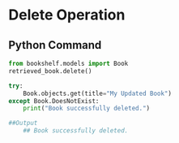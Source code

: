 # Delete Operation

## Python Command
```python
from bookshelf.models import Book
retrieved_book.delete()

try:
    Book.objects.get(title="My Updated Book")
except Book.DoesNotExist:
    print("Book successfully deleted.")

##Output
    ## Book successfully deleted.